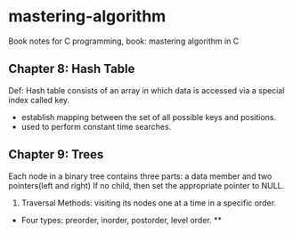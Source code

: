 # mastering-algorithm
Book notes for C programming, book: mastering algorithm in C

## Chapter 8: Hash Table
Def: Hash table consists of an array in which data is accessed via a special index called key.
* establish mapping between the set of all possible keys and positions.
* used to perform constant time searches.


## Chapter 9: Trees
Each node in a binary tree contains three parts: a data member and two pointers(left and right)
If no child, then set the appropriate pointer to NULL. 

1. Traversal Methods: visiting its nodes one at a time in a specific order.
* Four types: preorder, inorder, postorder, level order.
** 
